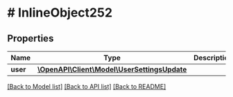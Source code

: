 # # InlineObject252

## Properties

Name | Type | Description | Notes
------------ | ------------- | ------------- | -------------
**user** | [**\OpenAPI\Client\Model\UserSettingsUpdate**](UserSettingsUpdate.md) |  | [optional]

[[Back to Model list]](../../README.md#models) [[Back to API list]](../../README.md#endpoints) [[Back to README]](../../README.md)
